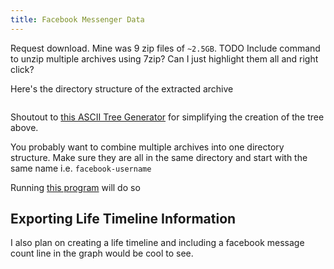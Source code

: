 ```yaml
---
title: Facebook Messenger Data
---
```


Request download. Mine was 9 zip files of `~2.5GB`.
TODO Include command to unzip multiple archives using 7zip? Can I just highlight them all and right click?

Here's the directory structure of the extracted archive

```text

```

Shoutout to [this ASCII Tree Generator](https://ascii-tree-generator.com) for simplifying the creation of the tree above.

You probably want to combine multiple archives into one directory structure. Make sure they are all in the same directory and start with the same name i.e. `facebook-username`

Running [this program](TODO) will do so

## Exporting Life Timeline Information

I also plan on creating a life timeline and including a facebook message count line in the graph would be cool to see.
